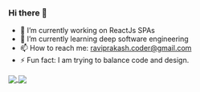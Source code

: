 ### Hi there 👋

- 🔭 I’m currently working on ReactJs SPAs
- 🌱 I’m currently learning deep software engineering 
- 📫 How to reach me: raviprakash.coder@gmail.com
- ⚡ Fun fact: I am trying to balance code and design.

<!-- - 👯 I’m looking to collaborate on ... -->
<!-- - 🤔 I’m looking for help with best optimisation practices -->
<!-- - 💬 Ask me about React and Design -->
<!-- - 😄 Pronouns: ... -->

<a href="#">
  <img align="center" src="https://github-readme-stats.vercel.app/api?username=iamraviprakash&count_private=true&show_icons=true&hide=contribs" />
</a>

<a href="#">
  <img align="center" src="https://github-readme-stats.vercel.app/api/top-langs/?username=iamraviprakash&layout=compact" />
</a>
